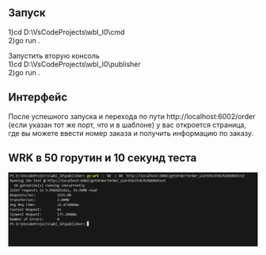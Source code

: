 ## Запуск  
1)cd D:\VsCodeProjects\wbl_l0\cmd  
2)go run .  

Запустить вторую консоль  
1)cd D:\VsCodeProjects\wbl_l0\publisher    
2)go run .

## Интерфейс
После успешного запуска и перехода по пути http://localhost:6002/order (если указан тот же порт, что и в шаблоне) у вас откроется страница, где вы можете ввести номер заказа и получить информацию по заказу.

## WRK в 50 горутин и 10 секунд теста

![WRK тест](./img/wrk.png)

